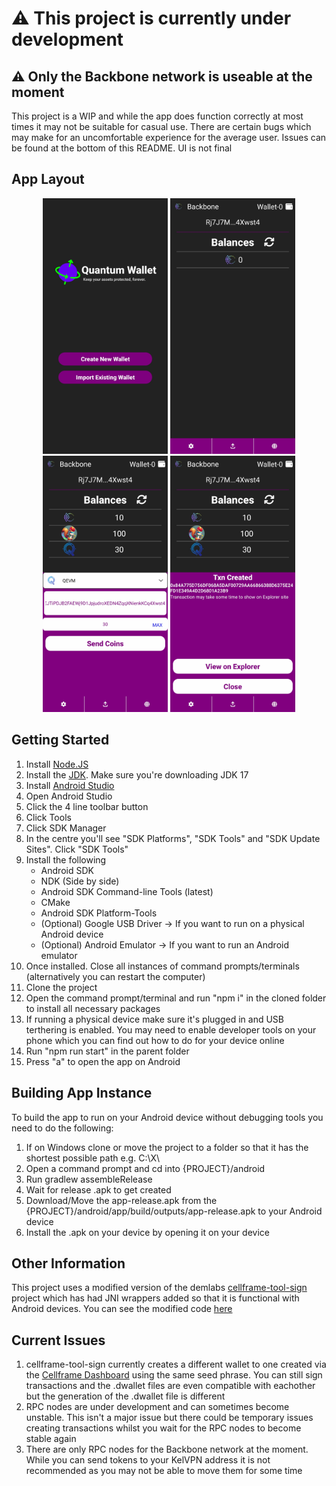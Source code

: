 <h1>⚠️ This project is currently under development</h1>
<h2>⚠️ Only the Backbone network is useable at the moment</h2>
This project is a WIP and while the app does function correctly at most times it may not be suitable for casual use. There are certain bugs which may make for an uncomfortable experience for the average user. Issues can be found at the bottom of this README. UI is not final

## App Layout
<p align="center">
   <img src="https://github.com/the-whale-dev/cellframe-android-wallet-imgs/blob/main/Screenshot_20250122_222523_Quantum%20Wallet.jpg" alt="Init page of the wallet" width="200" />
   <img src="https://github.com/the-whale-dev/cellframe-android-wallet-imgs/blob/main/Screenshot_20250122_222843_Quantum%20Wallet.jpg" alt="Init page of the wallet" width="200" />
   <img src="https://github.com/the-whale-dev/cellframe-android-wallet-imgs/blob/main/Screenshot_20250122_223445_Quantum%20Wallet.jpg" alt="Init page of the wallet" width="200" />
   <img src="https://github.com/the-whale-dev/cellframe-android-wallet-imgs/blob/main/Screenshot_20250122_223458_Quantum%20Wallet.jpg" alt="Init page of the wallet" width="200" />
</p>

## Getting Started

1) Install [Node.JS](https://nodejs.org/en/download)
2) Install the [JDK](https://www.oracle.com/java/technologies/downloads/?er=221886#java17). Make sure you're downloading JDK 17
3) Install [Android Studio](https://developer.android.com/studio)
4) Open Android Studio
5) Click the 4 line toolbar button
6) Click Tools
7) Click SDK Manager
8) In the centre you'll see "SDK Platforms", "SDK Tools" and "SDK Update Sites". Click "SDK Tools"
9) Install the following
   - Android SDK
   - NDK (Side by side)
   - Android SDK Command-line Tools (latest)
   - CMake
   - Android SDK Platform-Tools
   - (Optional) Google USB Driver -> If you want to run on a physical Android device
   - (Optional) Android Emulator -> If you want to run an Android emulator
10) Once installed. Close all instances of command prompts/terminals (alternatively you can restart the computer)
11) Clone the project
12) Open the command prompt/terminal and run "npm i" in the cloned folder to install all necessary packages
13) If running a physical device make sure it's plugged in and USB terthering is enabled. You may need to enable developer tools on your phone which you can find out how to do for your device online
14) Run "npm run start" in the parent folder
15) Press "a" to open the app on Android

## Building App Instance

To build the app to run on your Android device without debugging tools you need to do the following:
1) If on Windows clone or move the project to a folder so that it has the shortest possible path e.g. C:\X\
2) Open a command prompt and cd into {PROJECT}/android
3) Run gradlew assembleRelease
4) Wait for release .apk to get created
5) Download/Move the app-release.apk from the {PROJECT}/android/app/build/outputs/app-release.apk to your Android device
6) Install the .apk on your device by opening it on your device

## Other Information
This project uses a modified version of the demlabs [cellframe-tool-sign](https://gitlab.demlabs.net/cellframe/cellframe-tool-sign) project which has had JNI wrappers added so that it is functional with Android devices. You can see the modified code [here](https://github.com/the-whale-dev/cellframe-android-wallet-misc)

## Current Issues
1) cellframe-tool-sign currently creates a different wallet to one created via the [Cellframe Dashboard](https://cellframe.net/download/) using the same seed phrase. You can still sign transactions and the .dwallet files are even compatible with eachother but the generation of the .dwallet file is different
2) RPC nodes are under development and can sometimes become unstable. This isn't a major issue but there could be temporary issues creating transactions whilst you wait for the RPC nodes to become stable again
3) There are only RPC nodes for the Backbone network at the moment. While you can send tokens to your KelVPN address it is not recommended as you may not be able to move them for some time
